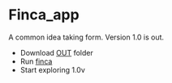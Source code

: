 # Finca_app
A common idea taking form.
Version 1.0 is out.
+ Download [OUT](https://github.com/juannnesss/Finca_app/tree/master/OUT) folder
+ Run [finca](https://github.com/juannnesss/Finca_app/blob/master/OUT/finca-0.0.1-SNAPSHOT-jar-with-dependencies.jar)
+ Start exploring  1.0v
